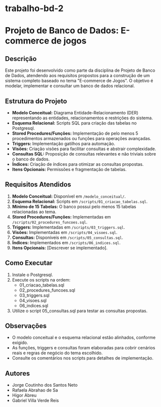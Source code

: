 # trabalho-bd-2
# Projeto de Banco de Dados: E-commerce de jogos

## Descrição

Este projeto foi desenvolvido como parte da disciplina de Projeto de Banco de Dados, atendendo aos requisitos propostos para a construção de um sistema completo baseado no tema "E-commerce de Jogos". O objetivo é modelar, implementar e consultar um banco de dados relacional.

## Estrutura do Projeto

- **Modelo Conceitual:** Diagrama Entidade-Relacionamento (DER) representando as entidades, relacionamentos e restrições do sistema.
- **Esquema Relacional:** Scripts SQL para criação das tabelas no Postgresql.
- **Stored Procedures/Funções:** Implementação de pelo menos 5 procedimentos armazenados ou funções para operações avançadas.
- **Triggers:** Implementação gatilhos para automação.
- **Visões:** Criação visões para facilitar consultas e abstrair complexidade.
- **Consultas SQL:** Proposição de consultas relevantes e não triviais sobre o banco de dados.
- **Índices:** Criação de índices para otimizar as consultas propostas.
- **Itens Opcionais:** Permissões e fragmentação de tabelas.

## Requisitos Atendidos

1. **Modelo Conceitual:** Disponível em `/modelo_conceitual/`.
2. **Esquema Relacional:** Scripts em `/scripts/01_criacao_tabelas.sql`.
3. **Mínimo de 15 Tabelas:** O banco possui pelo menos 15 tabelas relacionadas ao tema.
4. **Stored Procedures/Funções:** Implementadas em `/scripts/02_procedures_funcoes.sql`.
5. **Triggers:** Implementadas em `/scripts/03_triggers.sql`.
6. **Visões:** Implementadas em `/scripts/04_visoes.sql`.
7. **Consultas:** Disponíveis em `/scripts/05_consultas.sql`.
8. **Índices:** Implementados em `/scripts/06_indices.sql`.
9. **Itens Opcionais:** [Descrever se implementado].

## Como Executar

1. Instale o Postgresql.
2. Execute os scripts na ordem:
   - 01_criacao_tabelas.sql
   - 02_procedures_funcoes.sql
   - 03_triggers.sql
   - 04_visoes.sql
   - 06_indices.sql
3. Utilize o script 05_consultas.sql para testar as consultas propostas.

## Observações

- O modelo conceitual e o esquema relacional estão alinhados, conforme exigido.
- As funções, triggers e consultas foram elaboradas para cobrir cenários reais e regras de negócio do tema escolhido.
- Consulte os comentários nos scripts para detalhes de implementação.

## Autores

- Jorge Coutinho dos Santos Neto
- Rafaela Abrahao de Sa
- Higor Abreu 
- Gabriel Villa Verde Reis
